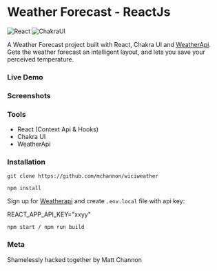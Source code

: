 # Weather Forecast - ReactJs

![React](https://img.shields.io/badge/React-18181b?style=for-the-badge&logo=react&logoColor=61DAFB)
![ChakraUI](https://img.shields.io/badge/ChakraUI-319795?style=for-the-badge&logo=Chakra-ui&logoColor=white)

A Weather Forecast project built with React, Chakra UI and [WeatherApi](https://www.weatherapi.com). Gets the weather 
forecast an intelligent layout, and lets you save your perceived temperature. 

### Live Demo


### Screenshots


### Tools

- React (Context Api & Hooks)
- Chakra UI
- WeatherApi

### Installation

```
git clone https://github.com/mchannon/wiciweather

npm install
```

Sign up for [Weatherapi](https://www.weatherapi.com) and create `.env.local` file with api key:

REACT_APP_API_KEY="xxyy"

```
npm start / npm run build
```

### Meta

Shamelessly hacked together by Matt Channon
